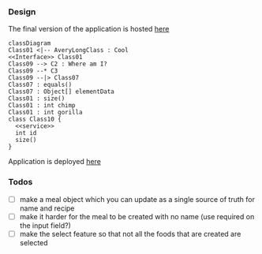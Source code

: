 ### Design

The final version of the application is hosted [here](http://sofiadiet3-20221011000506-hostingbucket-dev.s3-website.eu-west-2.amazonaws.com/diet)

```mermaid
classDiagram
Class01 <|-- AveryLongClass : Cool
<<Interface>> Class01
Class09 --> C2 : Where am I?
Class09 --* C3
Class09 --|> Class07
Class07 : equals()
Class07 : Object[] elementData
Class01 : size()
Class01 : int chimp
Class01 : int gorilla
class Class10 {
  <<service>>
  int id
  size()
}
```

Application is deployed [here](http://sofiadiet3-20221011000506-hostingbucket-dev.s3-website.eu-west-2.amazonaws.com) 

### Todos

- [ ] make a meal object which you can update as a single source of truth for name and recipe
- [ ] make it harder for the meal to be created with no name (use required on the input field?)
- [ ] make the select feature so that not all the foods that are created are selected

